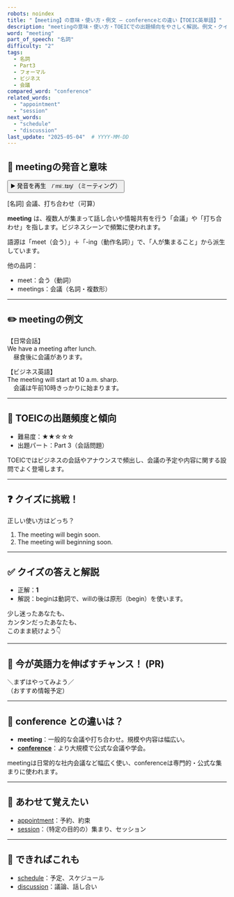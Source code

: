 ```yaml
---
robots: noindex
title: "【meeting】の意味・使い方・例文 ― conferenceとの違い【TOEIC英単語】"
description: "meetingの意味・使い方・TOEICでの出題傾向をやさしく解説。例文・クイズ付きでconferenceとの違いもわかりやすく学べます。"
word: "meeting"
part_of_speech: "名詞"
difficulty: "2"
tags:
  - 名詞
  - Part3
  - フォーマル
  - ビジネス
  - 会議
compared_word: "conference"
related_words:
  - "appointment"
  - "session"
next_words:
  - "schedule"
  - "discussion"
last_update: "2025-05-04"  # YYYY-MM-DD
---
```


## 🔰 meetingの発音と意味

<button class="play-audio" onclick="playTTS('meeting')">
  <span class="play-audio-main">
    ▶️ 発音を再生　/ˈmiː.tɪŋ/
  </span>
  <span class="play-audio-sub">
    （ミーティング）
  </span>
</button>

[名詞] 会議、打ち合わせ（可算）

**meeting** は、複数人が集まって話し合いや情報共有を行う「会議」や「打ち合わせ」を指します。ビジネスシーンで頻繁に使われます。

語源は「meet（会う）」＋「-ing（動作名詞）」で、「人が集まること」から派生しています。

他の品詞：  
- meet：会う（動詞）
- meetings：会議（名詞・複数形）

---

## ✏️ meetingの例文

【日常会話】  
We have a meeting after lunch.  
　昼食後に会議があります。

【ビジネス英語】  
The meeting will start at 10 a.m. sharp.  
　会議は午前10時きっかりに始まります。

---

## 🎯 TOEICの出題頻度と傾向

- 難易度：★★☆☆☆
- 出題パート：Part 3（会話問題）

TOEICではビジネスの会話やアナウンスで頻出し、会議の予定や内容に関する設問でよく登場します。

---

## ❓ クイズに挑戦！

正しい使い方はどっち？

1. The meeting will begin soon.  
2. The meeting will beginning soon.

---

## ✅ クイズの答えと解説

- 正解：**1**
- 解説：beginは動詞で、willの後は原形（begin）を使います。

少し迷ったあなたも、  
カンタンだったあなたも、  
このまま続けよう👇️

---

## 🚀 今が英語力を伸ばすチャンス！ (PR)

<div class="info-center">
＼まずはやってみよう／<br>  
（おすすめ情報予定）
</div>

---

## 🤔  conference との違いは？

- **meeting**：一般的な会議や打ち合わせ。規模や内容は幅広い。
- **[conference](/conference)**：より大規模で公式な会議や学会。

meetingは日常的な社内会議など幅広く使い、conferenceは専門的・公式な集まりに使われます。

---

## 🧩 あわせて覚えたい

- [appointment](/appointment)：予約、約束
- [session](/session)：（特定の目的の）集まり、セッション

---

## 📖 できればこれも

- [schedule](/schedule)：予定、スケジュール
- [discussion](/discussion)：議論、話し合い

<!-- cvid: aid00_bid08 -->
